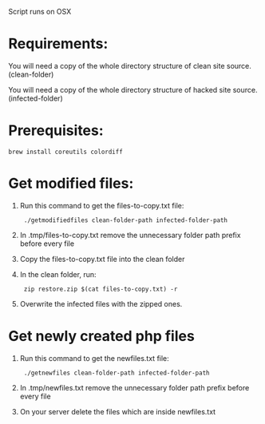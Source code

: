 Script runs on OSX

# Requirements:
You will need a copy of the whole directory structure of clean site source. (clean-folder)

You will need a copy of the whole directory structure of hacked site source. (infected-folder)

# Prerequisites:
	brew install coreutils colordiff

# Get modified files:

1. Run this command to get the files-to-copy.txt file:

		./getmodifiedfiles clean-folder-path infected-folder-path

2. In .tmp/files-to-copy.txt remove the unnecessary folder path prefix before every file

3. Copy the files-to-copy.txt file into the clean folder

4. In the clean folder, run:

		zip restore.zip $(cat files-to-copy.txt) -r

5. Overwrite the infected files with the zipped ones.

# Get newly created php files

1. Run this command to get the newfiles.txt file:

		./getnewfiles clean-folder-path infected-folder-path

2. In .tmp/newfiles.txt remove the unnecessary folder path prefix before every file

3. On your server delete the files which are inside newfiles.txt
